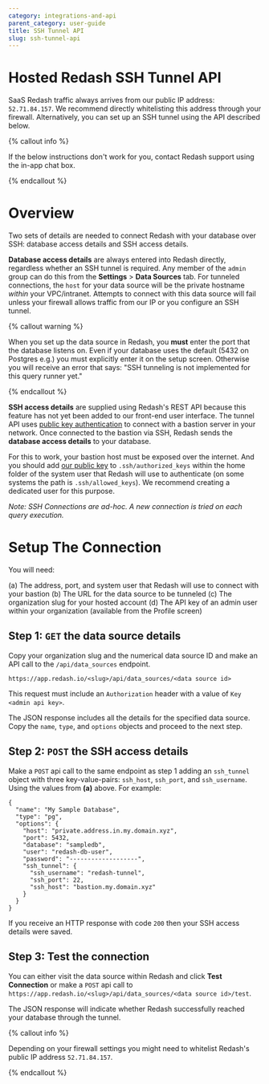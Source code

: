 ```yaml
---
category: integrations-and-api
parent_category: user-guide
title: SSH Tunnel API
slug: ssh-tunnel-api
---
```


# Hosted Redash SSH Tunnel API

SaaS Redash traffic always arrives from our public IP address: `52.71.84.157`.
We recommend directly whitelisting this address through your firewall.
Alternatively, you can set up an SSH tunnel using the API described below.

{% callout info %}

If the below instructions don't work for you, contact Redash support using the
in-app chat box.

{% endcallout %}

# Overview

Two sets of details are needed to connect Redash with your database over SSH:
database access details and SSH access details.

**Database access details** are always entered into Redash directly, regardless
whether an SSH tunnel is required. Any member of the `admin` group can do this
from the **Settings** > **Data Sources** tab. For tunneled connections, the
`host` for your data source will be the private hostname _within_ your
VPC/intranet. Attempts to connect with this data source will fail unless your
firewall allows traffic from our IP or you configure an SSH tunnel.

{% callout warning %}

When you set up the data source in Redash, you **must** enter the port that the database listens on. Even if your database uses the default (5432 on Postgres e.g.) you must explicitly enter it on the setup screen. Otherwise you will receive an error that says: "SSH tunneling is not implemented for this query runner yet."

{% endcallout %}

**SSH access details** are supplied using Redash's REST API because this feature
has not yet been added to our front-end user interface. The tunnel API uses
[public key authentication](https://tools.ietf.org/html/rfc4716) to connect with
a bastion server in your network. Once connected to the bastion via SSH, Redash
sends the **database access details** to your database.

For this to work, your bastion host must be exposed over the internet. And you
should add [our public key](https://arikfr.keybase.pub/redash_ssh_key.pub) to
`.ssh/authorized_keys` within the home folder of the system user that Redash
will use to authenticate (on some systems the path is `.ssh/allowed_keys`). We
recommend creating a dedicated user for this purpose.

_Note: SSH Connections are ad-hoc. A new connection is tried on each query
execution._

# Setup The Connection

You will need:

(a) The address, port, and system user that Redash will use to connect with your
bastion
(b) The URL for the data source to be tunneled
(c) The organization slug for your hosted account
(d) The API key of an admin user within your organization (available from the
Profile screen)

## Step 1: `GET` the data source details

Copy your organization slug and the numerical data source ID and make an API
call to the `/api/data_sources` endpoint.

`https://app.redash.io/<slug>/api/data_sources/<data source id>`

This request must include an `Authorization` header with a value of
`Key <admin api key>`.

The JSON response includes all the details for the specified data source. Copy
the `name`, `type`, and `options` objects and proceed to the next step.

## Step 2: `POST` the SSH access details

Make a `POST` api call to the same endpoint as step 1 adding an `ssh_tunnel`
object with three key-value-pairs: `ssh_host`, `ssh_port`, and `ssh_username`.
Using the values from **(a)** above. For example:

    {
      "name": "My Sample Database",
      "type": "pg",
      "options": {
        "host": "private.address.in.my.domain.xyz",
        "port": 5432,
        "database": "sampledb",
        "user": "redash-db-user",
        "password": "-------------------",
        "ssh_tunnel": {
          "ssh_username": "redash-tunnel",
          "ssh_port": 22,
          "ssh_host": "bastion.my.domain.xyz"
        }
      }
    }

If you receive an HTTP response with code `200` then your SSH access details
were saved.

## Step 3: Test the connection

You can either visit the data source within Redash and click **Test Connection**
or make a `POST` api call to
`https://app.redash.io/<slug>/api/data_sources/<data source id>/test`.

The JSON response will indicate whether Redash successfully reached your
database through the tunnel.

{% callout info %}

Depending on your firewall settings you might need to whitelist Redash's
public IP address `52.71.84.157`.

{% endcallout %}
